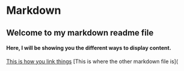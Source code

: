 # Markdown
## Welcome to my markdown readme file

#### Here, I will be showing you the different ways to display content.

[This is how you link things](https://www.google.com)
[This is where the other markdown file is](
